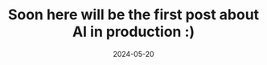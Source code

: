 ---
title: "Soon here will be the first post about AI in production :)"
date: 2024-05-20
categories:
    - AI in production
---